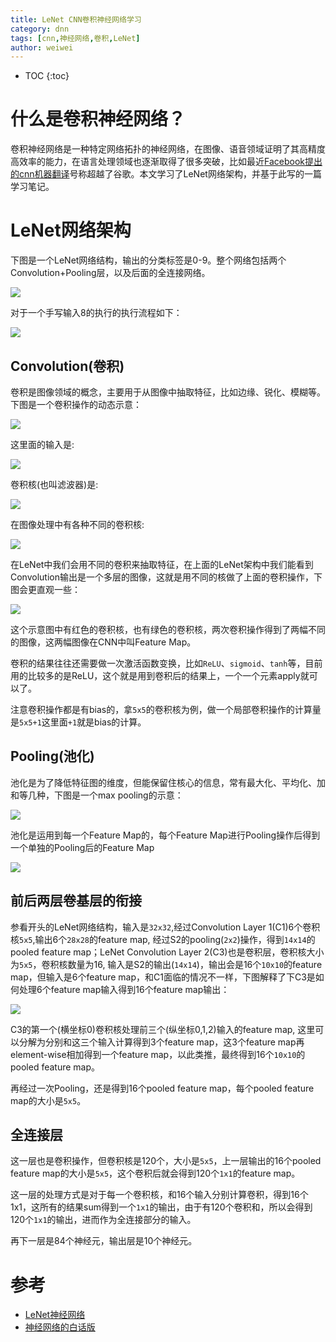 ```yaml
---
title: LeNet CNN卷积神经网络学习
category: dnn
tags: [cnn,神经网络,卷积,LeNet]
author: weiwei
---
```


* TOC
{:toc}


# 什么是卷积神经网络？
卷积神经网络是一种特定网络拓扑的神经网络，在图像、语音领域证明了其高精度高效率的能力，在语言处理领域也逐渐取得了很多突破，比如最近[Facebook提出的cnn机器翻译](https://36kr.com/p/5074276.html)号称超越了谷歌。本文学习了LeNet网络架构，并基于此写的一篇学习笔记。

# LeNet网络架构
下图是一个LeNet网络结构，输出的分类标签是0-9。整个网络包括两个Convolution+Pooling层，以及后面的全连接网络。

![](http://ocs628urt.bkt.clouddn.com/LeNet_1.jpg)

对于一个手写输入8的执行的执行流程如下：

![](http://ocs628urt.bkt.clouddn.com/conv_all.png)

## Convolution(卷积)
卷积是图像领域的概念，主要用于从图像中抽取特征，比如边缘、锐化、模糊等。下图是一个卷积操作的动态示意：

![](http://7d9q8z.com1.z0.glb.clouddn.com/convolution_schematic.gif)

这里面的输入是:

![](http://7d9q8z.com1.z0.glb.clouddn.com/screen-shot-2016-07-24-at-11-25-13-pm.png)

卷积核(也叫滤波器)是:

![](http://7d9q8z.com1.z0.glb.clouddn.com/screen-shot-2016-07-24-at-11-25-24-pm.png)

在图像处理中有各种不同的卷积核:

![](http://7d9q8z.com1.z0.glb.clouddn.com/screen-shot-2016-08-05-at-11-03-00-pm.png)

在LeNet中我们会用不同的卷积来抽取特征，在上面的LeNet架构中我们能看到Convolution输出是一个多层的图像，这就是用不同的核做了上面的卷积操作，下图会更直观一些：

![](http://7d9q8z.com1.z0.glb.clouddn.com/giphy.gif)

这个示意图中有红色的卷积核，也有绿色的卷积核，两次卷积操作得到了两幅不同的图像，这两幅图像在CNN中叫Feature Map。

卷积的结果往往还需要做一次激活函数变换，比如`ReLU`、`sigmoid`、`tanh`等，目前用的比较多的是ReLU，这个就是用到卷积后的结果上，一个一个元素apply就可以了。

注意卷积操作都是有bias的，拿`5x5`的卷积核为例，做一个局部卷积操作的计算量是`5x5+1`这里面`+1`就是bias的计算。

## Pooling(池化)
池化是为了降低特征图的维度，但能保留住核心的信息，常有最大化、平均化、加和等几种，下图是一个max pooling的示意：

![](http://7d9q8z.com1.z0.glb.clouddn.com/screen-shot-2016-08-10-at-3-38-39-am.png)


池化是运用到每一个Feature Map的，每个Feature Map进行Pooling操作后得到一个单独的Pooling后的Feature Map

![](http://7d9q8z.com1.z0.glb.clouddn.com/screen-shot-2016-08-07-at-6-19-37-pm.png)

## 前后两层卷基层的衔接
参看开头的LeNet网络结构，输入是`32x32`,经过Convolution Layer 1(C1)6个卷积核`5x5`,输出6个`28x28`的feature map, 经过S2的pooling(`2x2`)操作，得到`14x14`的pooled feature map；LeNet Convolution Layer 2(C3)也是卷积层，卷积核大小为`5x5`，卷积核数量为16, 输入是S2的输出(`14x14`)，输出会是16个`10x10`的feature map，但输入是6个feature map，和C1面临的情况不一样，下图解释了下C3是如何处理6个feature map输入得到16个feature map输出：

![](http://ocs628urt.bkt.clouddn.com/lenet-c3table.png)

C3的第一个(横坐标0)卷积核处理前三个(纵坐标0,1,2)输入的feature map, 这里可以分解为分别和这三个输入计算得到3个feature map，这3个feature map再element-wise相加得到一个feature map，以此类推，最终得到16个`10x10`的pooled feature map。

再经过一次Pooling，还是得到16个pooled feature map，每个pooled feature map的大小是`5x5`。

## 全连接层
这一层也是卷积操作，但卷积核是120个，大小是`5x5`，上一层输出的16个pooled feature map的大小是`5x5`，这个卷积后就会得到120个`1x1`的feature map。

这一层的处理方式是对于每一个卷积核，和16个输入分别计算卷积，得到16个1x1，这所有的结果sum得到一个`1x1`的输出，由于有120个卷积和，所以会得到120个`1x1`的输出，进而作为全连接部分的输入。

再下一层是84个神经元，输出层是10个神经元。


# 参考
* [LeNet神经网络](http://noahsnail.com/2017/03/02/2017-3-2-LeNet%E7%A5%9E%E7%BB%8F%E7%BD%91%E7%BB%9C/)
* [神经网络的白话版](http://blog.csdn.net/qq_34420188/article/details/71082570)
